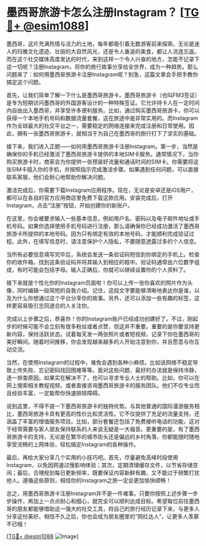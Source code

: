 # 墨西哥旅游卡怎么注册Instagram？ [[TG💪+ @esim1088](https://t.me/s/esim1088)]

墨西哥，这片充满热情与活力的土地，每年都吸引着无数游客前来探索。无论是迷人的玛雅文化遗迹、壮丽的大自然风光，还是令人垂涎的美食，都让人流连忘返。而在这个社交媒体高度发达的时代，来到这样一个令人兴奋的地方，怎能不记录下这一切呢？注册Instagram，将你的旅行故事分享给全世界，成为一种趋势。那么问题来了：如何用墨西哥旅游卡注册Instagram呢？别急，这篇文章会手把手教你搞定这个问题。

首先，让我们简单了解一下什么是墨西哥旅游卡。墨西哥旅游卡（也叫FM3签证）是专为短期访问墨西哥的外国游客设计的一种特殊签证。它允许持卡人在一定时间内自由出入墨西哥，并享受许多便利服务。比如，通过购买墨西哥旅游卡，你可以获得一个本地手机号码和数据流量套餐，这在旅途中是非常实用的。而Instagram作为全球最大的社交平台之一，需要稳定的网络连接来完成注册和日常使用。因此，拥有一张墨西哥旅游卡，就相当于为自己在墨西哥的旅行打下了坚实的基础。

接下来，我们进入正题——如何用墨西哥旅游卡注册Instagram。第一步，当然是确保你的手机已经激活了墨西哥旅游卡提供的本地SIM卡服务。通常情况下，当你购买旅游卡时，商家会为你提供一张预装好流量和通话时间的SIM卡。你需要将这张SIM卡插入你的手机，并按照指示完成激活步骤。如果遇到任何问题，可以直接联系客服，他们会耐心地帮助你解决问题。

激活完成后，你需要下载Instagram应用程序。现在，无论是安卓还是iOS用户，都可以在各自的官方应用商店里免费下载这款应用。安装完成后，打开Instagram，点击“注册”按钮，开始创建你的新账户。

在这里，你会被要求输入一些基本信息，例如用户名、密码以及电子邮件地址或手机号码。如果你选择使用手机号码进行注册，那么请确保你已经成功激活了墨西哥旅游卡所提供的本地号码。因为只有绑定有效的本地号码，才能顺利完成验证过程。此外，在填写信息时，请注意保护个人隐私，不要随意透露过多的个人信息。

当所有必要信息填写完毕后，系统会发送一条验证码短信到你绑定的手机上。检查你的收件箱，找到这条验证码并将其输入到相应的框中。验证码通常由六位数字组成，有时可能会包括字母。输入正确后，你就可以继续设置你的个人资料了。

接下来就是个性化你的Instagram页面啦！你可以上传一张你喜欢的照片作为头像，同时编辑一段简短的自我介绍。记住，这段文字要能够清晰地表达你是谁，以及为什么你想通过这个平台分享你的故事。另外，还可以添加一些有趣的标签，这样更容易吸引志同道合的人关注你。

完成以上步骤之后，恭喜你！你的Instagram账户已经成功创建好了。不过，刚起步的时候可能不会立刻有很多粉丝或者点赞，但这并不重要。重要的是你要坚持更新内容，保持活跃状态。试着每天发一两张照片或者短视频，记录下你在墨西哥的美好瞬间。随着时间推移，你会发现越来越多的人开始注意到你，并且愿意与你互动交流。

当然，在使用Instagram的过程中，难免会遇到各种小麻烦。比如说网络不稳定导致上传失败、忘记密码找回困难等等。面对这些问题，最好的办法就是保持冷静，逐一排查原因。如果实在解决不了，也可以寻求专业人士的帮助。比如，你可以在网上搜索相关教程视频，或者直接咨询墨西哥旅游卡的服务团队。他们不仅专业而且经验丰富，一定能帮你快速排除障碍。

说到这里，不得不提一下墨西哥旅游卡的独特优势。与其他普通的国际漫游服务相比，墨西哥旅游卡具有更高的性价比和灵活性。它不仅提供了充足的流量支持，还涵盖了丰富的增值服务项目。比如，部分套餐还包括了免费接听电话的功能，这对于经常需要与家人朋友保持联系的人来说无疑是一大福音。更重要的是，有了墨西哥旅游卡的支持，无论是在繁华的城市街头还是偏远的乡村角落，你都能随时随地享受流畅的上网体验，轻松搞定Instagram的各种操作。

最后，再给大家分享几个实用的小技巧吧。首先，尽量避免高峰时段使用Instagram，以免因网速过慢影响体验；其次，定期清理缓存文件，以节省存储空间；最后，合理规划每日更新频率，既要保证内容新鲜有趣，又不能过于频繁打扰他人。遵循这些原则，相信你的Instagram之旅一定会更加愉快顺畅！

总之，用墨西哥旅游卡注册Instagram并不是一件难事。只要你按照上述步骤一步步操作，再加上一点点耐心和细心，就完全可以顺利达成目标。希望每位前往墨西哥的朋友都能够借助这一强大的社交工具，将自己的旅行经历记录下来，与更多人分享这份美好。相信不久之后，你也会成为朋友圈里的“网红达人”，让更多人羡慕不已哦！

[[TG💪+ @esim1088](https://t.me/s/esim1088) ![Image](https://i.postimg.cc/4NQfJmqS/Snipaste-2025-05-13-00-14-12.png)]